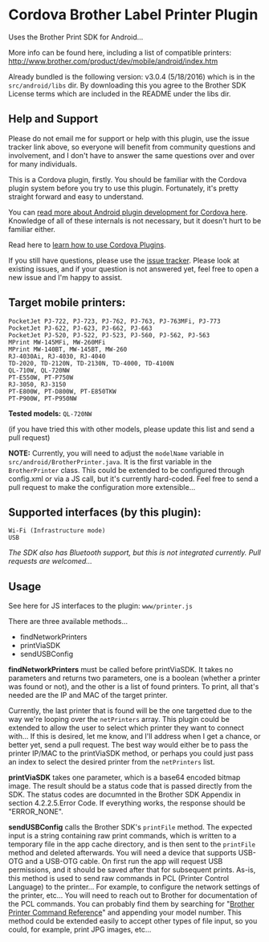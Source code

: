 # Cordova Brother Label Printer Plugin

Uses the Brother Print SDK for Android...

More info can be found here, including a list of compatible printers: http://www.brother.com/product/dev/mobile/android/index.htm

Already bundled is the following version: v3.0.4 (5/18/2016) which is in the `src/android/libs` dir. By downloading this you agree to the Brother SDK License terms which are included in the README under the libs dir.

## Help and Support

Please do not email me for support or help with this plugin, use the issue tracker link above, so everyone will benefit from community questions and involvement, and I don't have to answer the same questions over and over for many individuals.

This is a Cordova plugin, firstly. You should be familiar with the Cordova plugin system before you try to use this plugin. Fortunately, it's pretty straight forward and easy to understand.

You can [read more about Android plugin development for Cordova here](https://cordova.apache.org/docs/en/latest/guide/platforms/android/plugin.html).  Knowledge of all of these internals is not necessary, but it doesn't hurt to be familiar either. 

Read here to [learn how to use Cordova Plugins](https://cordova.apache.org/docs/en/latest/guide/cli/index.html#add-plugins).

If you still have questions, please use the [issue tracker](https://github.com/3screens/cordova-brother-label-printer/issues). Please look at existing issues, and if your question is not answered yet, feel free to open a new issue and I'm happy to assist.


## Target mobile printers:
```
PocketJet PJ-722, PJ-723, PJ-762, PJ-763, PJ-763MFi, PJ-773
PocketJet PJ-622, PJ-623, PJ-662, PJ-663
PocketJet PJ-520, PJ-522, PJ-523, PJ-560, PJ-562, PJ-563
MPrint MW-145MFi, MW-260MFi
MPrint MW-140BT, MW-145BT, MW-260
RJ-4030Ai, RJ-4030, RJ-4040
TD-2020, TD-2120N, TD-2130N, TD-4000, TD-4100N
QL-710W, QL-720NW
PT-E550W, PT-P750W
RJ-3050, RJ-3150
PT-E800W, PT-D800W, PT-E850TKW
PT-P900W, PT-P950NW
```

__Tested models:__ `QL-720NW`

(if you have tried this with other models, please update this list and send a pull request)

__NOTE:__ Currently, you will need to adjust the `modelName` variable in `src/android/BrotherPrinter.java`. It is the first variable in the `BrotherPrinter` class. This could be extended to be configured through config.xml or via a JS call, but it's currently hard-coded. Feel free to send a pull request to make the configuration more extensible... 


## Supported interfaces (by this plugin):
```
Wi-Fi (Infrastructure mode)
USB
```

_The SDK also has Bluetooth support, but this is not integrated currently. Pull requests are welcomed..._

## Usage

See here for JS interfaces to the plugin: `www/printer.js`

There are three available methods... 

* findNetworkPrinters
* printViaSDK
* sendUSBConfig

__findNetworkPrinters__ must be called before printViaSDK. It takes no parameters and returns two parameters, one is a boolean (whether a printer was found or not), and the other is a list of found printers. To print, all that's needed are the IP and MAC of the target printer.

Currently, the last printer that is found will be the one targetted due to the way we're looping over the `netPrinters` array. This plugin could be extended to allow the user to select which printer they want to connect with... If this is desired, let me know, and I'll address when I get a chance, or better yet, send a pull request. The best way would either be to pass the printer IP/MAC to the printViaSDK method, or perhaps you could just pass an index to select the desired printer from the `netPrinters` list.

__printViaSDK__ takes one parameter, which is a base64 encoded bitmap image. The result should be a status code that is passed directly from the SDK. The status codes are documnted in the Brother SDK Appendix in section 4.2.2.5.Error Code. If everything works, the response should be "ERROR_NONE".

__sendUSBConfig__ calls the Brother SDK's `printFile` method. The expected input is a string containing raw print commands, which is written to a temporary file in the app cache directory, and is then sent to the `printFile` method and deleted afterwards. You will need a device that supports USB-OTG and a USB-OTG cable. On first run the app will request USB permissions, and it should be saved after that for subsequent prints. As-is, this method is used to send raw commands in PCL (Printer Control Language) to the printer... For example, to configure the network settings of the printer, etc... You will need to reach out to Brother for documentation of the PCL commands. You can probably find them by searching for "[Brother Printer Command Reference](https://duckduckgo.com/?q=Brother+Printer+Command+Reference)" and appending your model number. This method could be extended easily to accept other types of file input, so you could, for example, print JPG images, etc...
